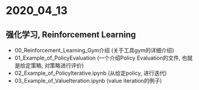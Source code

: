 # 2020_04_13

## 强化学习, Reinforcement Learning

- 00_Reinforcement_Learning_Gym介绍 (关于工具gym的详细介绍)
- 01_Example_of_PolicyEvaluation (一个介绍Policy Evaluation的文件, 也就是给定策略, 对策略进行评价)
- 02_Example_of_PolicyIterative.ipynb (从给定policy, 进行迭代)
- 03_Example_of_ValueIteration.ipynb (value iteration的例子)